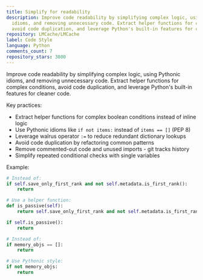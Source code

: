 ```yaml
---
title: Simplify for readability
description: Improve code readability by simplifying complex logic, using Pythonic
  idioms, and removing unnecessary code. Extract helper functions for complex conditions,
  avoid code duplication, and leverage Python's built-in features for cleaner code.
repository: LMCache/LMCache
label: Code Style
language: Python
comments_count: 7
repository_stars: 3800
---
```


Improve code readability by simplifying complex logic, using Pythonic idioms, and removing unnecessary code. Extract helper functions for complex conditions, avoid code duplication, and leverage Python's built-in features for cleaner code.

Key practices:
- Extract helper functions for complex boolean conditions instead of inline logic
- Use Pythonic idioms like `if not items:` instead of `items == []` (PEP 8)
- Leverage walrus operator `:=` to reduce redundant dictionary lookups
- Avoid code duplication by refactoring common patterns
- Remove commented-out code and unused imports - git tracks history
- Simplify repeated conditional checks with single variables

Example:
```python
# Instead of:
if self.save_only_first_rank and not self.metadata.is_first_rank():
    return

# Use a helper function:
def is_passive(self):
    return self.save_only_first_rank and not self.metadata.is_first_rank()

if self.is_passive():
    return

# Instead of:
if memory_objs == []:
    return

# Use Pythonic style:
if not memory_objs:
    return
```